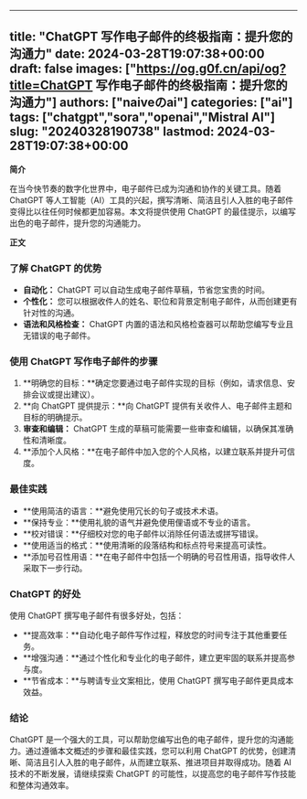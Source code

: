 
---
title: "ChatGPT 写作电子邮件的终极指南：提升您的沟通力"
date: 2024-03-28T19:07:38+00:00
draft: false
images: ["https://og.g0f.cn/api/og?title=ChatGPT 写作电子邮件的终极指南：提升您的沟通力"]
authors: ["naiveのai"]
categories: ["ai"]
tags: ["chatgpt","sora","openai","Mistral AI"]
slug: "20240328190738"
lastmod: 2024-03-28T19:07:38+00:00
---
**简介**

在当今快节奏的数字化世界中，电子邮件已成为沟通和协作的关键工具。随着 ChatGPT 等人工智能（AI）工具的兴起，撰写清晰、简洁且引人入胜的电子邮件变得比以往任何时候都更加容易。本文将提供使用 ChatGPT 的最佳提示，以编写出色的电子邮件，提升您的沟通能力。

**正文**

### 了解 ChatGPT 的优势

* **自动化：** ChatGPT 可以自动生成电子邮件草稿，节省您宝贵的时间。
* **个性化：** 您可以根据收件人的姓名、职位和背景定制电子邮件，从而创建更有针对性的沟通。
* **语法和风格检查：** ChatGPT 内置的语法和风格检查器可以帮助您编写专业且无错误的电子邮件。

### 使用 ChatGPT 写作电子邮件的步骤

1. **明确您的目标：**确定您要通过电子邮件实现的目标（例如，请求信息、安排会议或提出建议）。
2. **向 ChatGPT 提供提示：**向 ChatGPT 提供有关收件人、电子邮件主题和目标的明确提示。
3. **审查和编辑：** ChatGPT 生成的草稿可能需要一些审查和编辑，以确保其准确性和清晰度。
4. **添加个人风格：**在电子邮件中加入您的个人风格，以建立联系并提升可信度。

### 最佳实践

* **使用简洁的语言：**避免使用冗长的句子或技术术语。
* **保持专业：**使用礼貌的语气并避免使用俚语或不专业的语言。
* **校对错误：**仔细校对您的电子邮件以消除任何语法或拼写错误。
* **使用适当的格式：**使用清晰的段落结构和标点符号来提高可读性。
* **添加号召性用语：**在电子邮件中包括一个明确的号召性用语，指导收件人采取下一步行动。

### ChatGPT 的好处

使用 ChatGPT 撰写电子邮件有很多好处，包括：

* **提高效率：**自动化电子邮件写作过程，释放您的时间专注于其他重要任务。
* **增强沟通：**通过个性化和专业化的电子邮件，建立更牢固的联系并提高参与度。
* **节省成本：**与聘请专业文案相比，使用 ChatGPT 撰写电子邮件更具成本效益。

### 结论

ChatGPT 是一个强大的工具，可以帮助您编写出色的电子邮件，提升您的沟通能力。通过遵循本文概述的步骤和最佳实践，您可以利用 ChatGPT 的优势，创建清晰、简洁且引人入胜的电子邮件，从而建立联系、推进项目并取得成功。随着 AI 技术的不断发展，请继续探索 ChatGPT 的可能性，以提高您的电子邮件写作技能和整体沟通效率。